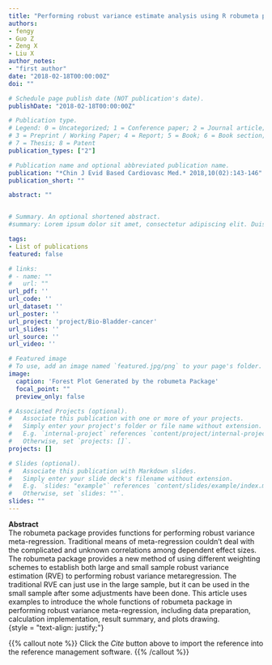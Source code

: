 ```yaml
---
title: "Performing robust variance estimate analysis using R robumeta package"
authors:
- fengy
- Guo Z
- Zeng X
- Liu X
author_notes:
- "first author"
date: "2018-02-18T00:00:00Z"
doi: ""

# Schedule page publish date (NOT publication's date).
publishDate: "2018-02-18T00:00:00Z"

# Publication type.
# Legend: 0 = Uncategorized; 1 = Conference paper; 2 = Journal article;
# 3 = Preprint / Working Paper; 4 = Report; 5 = Book; 6 = Book section;
# 7 = Thesis; 8 = Patent
publication_types: ["2"]

# Publication name and optional abbreviated publication name.
publication: "*Chin J Evid Based Cardiovasc Med.* 2018,10(02):143-146"
publication_short: ""

abstract: ""


# Summary. An optional shortened abstract.
#summary: Lorem ipsum dolor sit amet, consectetur adipiscing elit. Duis posuere tellus ac convallis placerat. Proin tincidunt magna sed ex sollicitudin condimentum.

tags:
- List of publications
featured: false

# links:
# - name: ""
#   url: ""
url_pdf: ''
url_code: ''
url_dataset: ''
url_poster: ''
url_project: 'project/Bio-Bladder-cancer'
url_slides: ''
url_source: ''
url_video: ''

# Featured image
# To use, add an image named `featured.jpg/png` to your page's folder. 
image:
  caption: 'Forest Plot Generated by the robumeta Package'
  focal_point: ""
  preview_only: false

# Associated Projects (optional).
#   Associate this publication with one or more of your projects.
#   Simply enter your project's folder or file name without extension.
#   E.g. `internal-project` references `content/project/internal-project/index.md`.
#   Otherwise, set `projects: []`.
projects: []

# Slides (optional).
#   Associate this publication with Markdown slides.
#   Simply enter your slide deck's filename without extension.
#   E.g. `slides: "example"` references `content/slides/example/index.md`.
#   Otherwise, set `slides: ""`.
slides: ""
---
```

**Abstract**  
The robumeta package provides functions for performing robust variance meta-regression.
Traditional means of meta-regression couldn’t deal with the complicated and unknown correlations among
dependent effect sizes. The robumeta package provides a new method of using different weighting schemes to
establish both large and small sample robust variance estimation (RVE) to performing robust variance metaregression.
The traditional RVE can just use in the large sample, but it can be used in the small sample after some
adjustments have been done. This article uses examples to introduce the whole functions of robumeta package
in performing robust variance meta-regression, including data preparation, calculation implementation, result
summary, and plots drawing.  
{style = "text-align: justify;"}

{{% callout note %}}
Click the *Cite* button above to import the reference into the reference management software.
{{% /callout %}}

